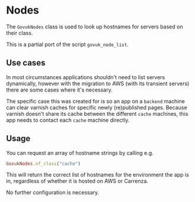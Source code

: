 # Nodes

The `GovukNodes` class is used to look up hostnames for servers based on their class.

This is a partial port of the script `govuk_node_list`.

## Use cases

In most circumstances applications shouldn't need to list servers dynamically,
however with the migration to AWS (with its transient servers) there are some
cases where it's necessary.

The specific case this was created for is so an app on a `backend` machine can
clear varnish caches for specific newly (re)published pages.  Because varnish
doesn't share its cache between the different `cache` machines, this app needs
to contact each `cache` machine directly.

## Usage

You can request an array of hostname strings by calling e.g.
```ruby
GovukNodes.of_class("cache")
```

This will return the correct list of hostnames for the environment the app is in,
regardless of whether it is hosted on AWS or Carrenza.

No further configuration is necessary.
